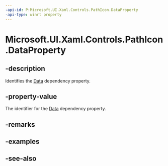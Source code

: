 ```yaml
---
-api-id: P:Microsoft.UI.Xaml.Controls.PathIcon.DataProperty
-api-type: winrt property
---
```


<!-- Property syntax
public Windows.UI.Xaml.DependencyProperty DataProperty { get; }
-->

# Microsoft.UI.Xaml.Controls.PathIcon.DataProperty

## -description
Identifies the [Data](pathicon_data.md) dependency property.

## -property-value
The identifier for the [Data](pathicon_data.md) dependency property.

## -remarks

## -examples

## -see-also
